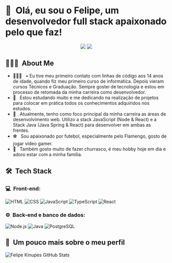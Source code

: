 <h1>👋 &nbsp;Olá, eu sou o Felipe, um desenvolvedor full stack apaixonado pelo que faz!</h1>
<p align="center">
<a href="https://www.linkedin.com/in/felipe-kinupes-gouvea-75a70a284/"><img src="https://img.shields.io/badge/-Felipe%20Kinupes%20Gouvêa-0077B5?style=flat-square&logo=Linkedin&logoColor=white"/></a>
<a href="mailto:felipekinupesg@hotmail.com"><img src="https://img.shields.io/badge/-felipekinupesg@hotmail.com-D14836?style=flat-square&logo=Gmail&logoColor=white"/></a>

</p>

<h2> 👨🏻‍💻 &nbsp;About Me </h2>

- 👨🏻‍💻 &nbsp; •	Eu tive meu primeiro contato com linhas de código aos 14 anos de idade, quando fiz meu primeiro curso de informática. Depois vieram cursos Técnicos e Graduação. Sempre gostei de tecnologia e estou em processo de retomada da minha carreira como desenvolvedor.
- 📘 &nbsp; Estou estudando muito e me dedicando na realização de projetos para colocar em prática todos os conhecimentos adquiridos nos estudos.
- 🚀 &nbsp; Atualmente, tenho como foco principal da minha carreira as áreas de desenvolvimento web. Utilizo a stack JavaScript (Node & React) e a Stack Java (Java Spring & React) para desenvolver em ambas as frentes.
- ⚽ &nbsp; Sou apaixonado por futebol, especialmente pelo Flamengo, gosto de jogar vídeo gamer.
- 🍖 &nbsp; Também gosto muito de fazer churrasco, é meu hobby hoje em dia e adoro estar com a minha família.

<h2> 🛠 &nbsp;Tech Stack</h2>
<h3>💻 &nbsp;Front-end:</h3>

![HTML](https://img.shields.io/badge/-HTML-333333?style=flat&logo=HTML5)
![CSS](https://img.shields.io/badge/-CSS-333333?style=flat&logo=CSS3&logoColor=1572B6)
![JavaScript](https://img.shields.io/badge/-JavaScript-333333?style=flat&logo=javascript)
![TypeScript](https://img.shields.io/badge/-TypeScript-333333?style=flat&logo=typescript&logoColor=2D79C7)
![React](https://img.shields.io/badge/-React-333333?style=flat&logo=react)

<h3>⚙️ &nbsp;Back-end e banco de dados:</h3>

![Node.js](https://img.shields.io/badge/-Node.js-333333?style=flat&logo=node.js)
![Java](https://img.shields.io/badge/-Java-333333?style=flat&logo=java.js)
![PostgreSQL](https://img.shields.io/badge/-PostgreSQL-333333?style=flat&logo=postgresql)

<h2>🚀 &nbsp;Um pouco mais sobre o meu perfil</h2>

![Felipe Kinupes GitHub Stats](https://github-readme-stats.vercel.app/api?username=felipekgouvea&show_icons=true&theme=dracula)
